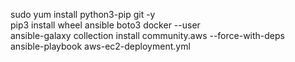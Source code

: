 sudo yum install python3-pip git -y <br/>
pip3 install wheel ansible boto3 docker --user <br/> 
ansible-galaxy collection install community.aws --force-with-deps <br/> 
ansible-playbook aws-ec2-deployment.yml<br/>
